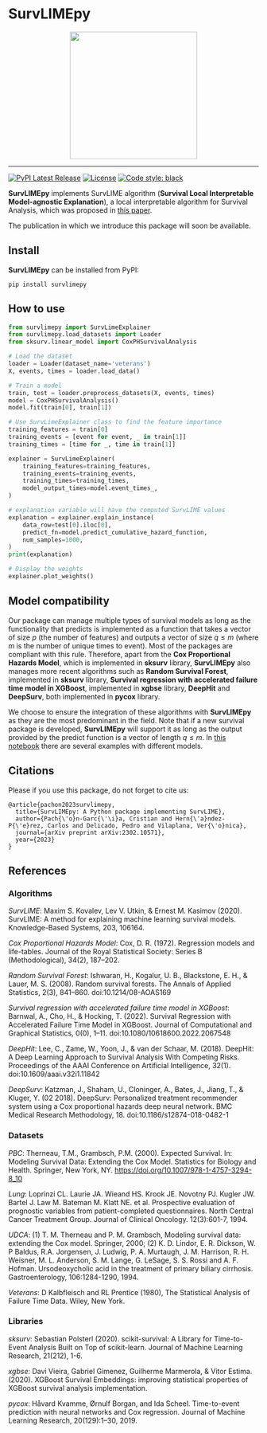 # SurvLIMEpy
<p align="center">
    <img src="https://github.com/imatge-upc/SurvLIMEpy/blob/main/logo.png?raw=true" width="256" height="256">
</p>

-----------------
[![PyPI Latest Release](https://img.shields.io/pypi/v/survlimepy.svg)](https://pypi.org/project/survlimepy/)
[![License](https://img.shields.io/pypi/l/survlimepy.svg)](https://github.com/imatge-upc/SurvLIMEpy/blob/main/LICENSE)
[![Code style: black](https://img.shields.io/badge/code%20style-black-000000.svg)](https://github.com/psf/black)

**SurvLIMEpy** implements SurvLIME algorithm (**Survival Local Interpretable Model-agnostic Explanation**), a local interpretable algorithm for Survival Analysis, which was proposed in [this paper](https://www.sciencedirect.com/science/article/abs/pii/S0950705120304044).

The publication in which we introduce this package will soon be available.

## Install
**SurvLIMEpy** can be installed from PyPI:

```
pip install survlimepy
```

## How to use
```python
from survlimepy import SurvLimeExplainer
from survlimepy.load_datasets import Loader
from sksurv.linear_model import CoxPHSurvivalAnalysis

# Load the dataset
loader = Loader(dataset_name='veterans')
X, events, times = loader.load_data()

# Train a model
train, test = loader.preprocess_datasets(X, events, times)
model = CoxPHSurvivalAnalysis()
model.fit(train[0], train[1])

# Use SurvLimeExplainer class to find the feature importance
training_features = train[0]
training_events = [event for event, _ in train[1]]
training_times = [time for _, time in train[1]]

explainer = SurvLimeExplainer(
    training_features=training_features,
    training_events=training_events,
    training_times=training_times,
    model_output_times=model.event_times_,
)

# explanation variable will have the computed SurvLIME values
explanation = explainer.explain_instance(
    data_row=test[0].iloc[0],
    predict_fn=model.predict_cumulative_hazard_function,
    num_samples=1000,
)
print(explanation)

# Display the weights
explainer.plot_weights()
```

## Model compatibility
Our package can manage multiple types of survival models as long as the functionality that predicts is implemented as a function that takes a vector of size $p$ (the number of features) and outputs a vector of size $q \leq m$ (where $m$ is the number of unique times to event). Most of the packages are compliant with this rule. Therefore, apart from the **Cox Proportional Hazards Model**, which is implemented in **sksurv** library, **SurvLIMEpy** also manages more recent algorithms such as **Random Survival Forest**, implemented in **sksurv** library, **Survival regression with accelerated failure time model in XGBoost**, implemented in **xgbse** library, **DeepHit** and **DeepSurv**, both implemented in **pycox** library.

We choose to ensure the integration of these algorithms with **SurvLIMEpy** as they are the most predominant in the field. Note that if a new survival package is developed, **SurvLIMEpy** will support it as long as the output provided by the predict function is a vector of length $q \leq m$. In [this notebook](https://github.com/imatge-upc/SurvLIME-experiments/blob/main/notebooks/multiple_models.ipynb) there are several examples with different models.

## Citations
Please if you use this package, do not forget to cite us:
```
@article{pachon2023survlimepy,
  title={SurvLIMEpy: A Python package implementing SurvLIME},
  author={Pach{\'o}n-Garc{\'\i}a, Cristian and Hern{\'a}ndez-P{\'e}rez, Carlos and Delicado, Pedro and Vilaplana, Ver{\'o}nica},
  journal={arXiv preprint arXiv:2302.10571},
  year={2023}
}
```

## References

### Algorithms
*SurvLIME*: Maxim S. Kovalev, Lev V. Utkin, & Ernest M. Kasimov (2020). SurvLIME: A method for explaining machine learning survival models. Knowledge-Based Systems, 203, 106164.

*Cox Proportional Hazards Model*: Cox, D. R. (1972). Regression models and life-tables. Journal of the Royal Statistical Society: Series B (Methodological), 34(2), 187–202.

*Random Survival Forest*: Ishwaran, H., Kogalur, U. B., Blackstone, E. H., & Lauer, M. S. (2008). Random survival forests. The Annals of Applied Statistics, 2(3), 841–860. doi:10.1214/08-AOAS169

*Survival regression with accelerated failure time model in XGBoost*: Barnwal, A., Cho, H., & Hocking, T. (2022). Survival Regression with Accelerated Failure Time Model in XGBoost. Journal of Computational and Graphical Statistics, 0(0), 1–11. doi:10.1080/10618600.2022.2067548

*DeepHit*: Lee, C., Zame, W., Yoon, J., & van der Schaar, M. (2018). DeepHit: A Deep Learning Approach to Survival Analysis With Competing Risks. Proceedings of the AAAI Conference on Artificial Intelligence, 32(1). doi:10.1609/aaai.v32i1.11842

*DeepSurv*: Katzman, J., Shaham, U., Cloninger, A., Bates, J., Jiang, T., & Kluger, Y. (02 2018). DeepSurv: Personalized treatment recommender system using a Cox proportional hazards deep neural network. BMC Medical Research Methodology, 18. doi:10.1186/s12874-018-0482-1

### Datasets
*PBC*: Therneau, T.M., Grambsch, P.M. (2000). Expected Survival. In: Modeling Survival Data: Extending the Cox Model. Statistics for Biology and Health. Springer, New York, NY. https://doi.org/10.1007/978-1-4757-3294-8_10

*Lung*: Loprinzi CL. Laurie JA. Wieand HS. Krook JE. Novotny PJ. Kugler JW. Bartel J. Law M. Bateman M. Klatt NE. et al. Prospective evaluation of prognostic variables from patient-completed questionnaires. North Central Cancer Treatment Group. Journal of Clinical Oncology. 12(3):601-7, 1994.

*UDCA*: (1) T. M. Therneau and P. M. Grambsch, Modeling survival data: extending the Cox model. Springer, 2000; (2) K. D. Lindor, E. R. Dickson, W. P Baldus, R.A. Jorgensen, J. Ludwig, P. A. Murtaugh, J. M. Harrison, R. H. Weisner, M. L. Anderson, S. M. Lange, G. LeSage, S. S. Rossi and A. F. Hofman. Ursodeoxycholic acid in the treatment of primary biliary cirrhosis. Gastroenterology, 106:1284-1290, 1994. 

*Veterans*: D Kalbfleisch and RL Prentice (1980), The Statistical Analysis of Failure Time Data. Wiley, New York. 

### Libraries
*sksurv*: Sebastian Polsterl (2020). scikit-survival: A Library for Time-to-Event Analysis Built on Top of scikit-learn. Journal of Machine Learning Research, 21(212), 1-6.

*xgbse*: Davi Vieira, Gabriel Gimenez, Guilherme Marmerola, & Vitor Estima. (2020). XGBoost Survival Embeddings: improving statistical properties of XGBoost survival analysis implementation.

*pycox*: Håvard Kvamme, Ørnulf Borgan, and Ida Scheel. Time-to-event prediction with neural networks and Cox regression. Journal of Machine Learning Research, 20(129):1–30, 2019.
